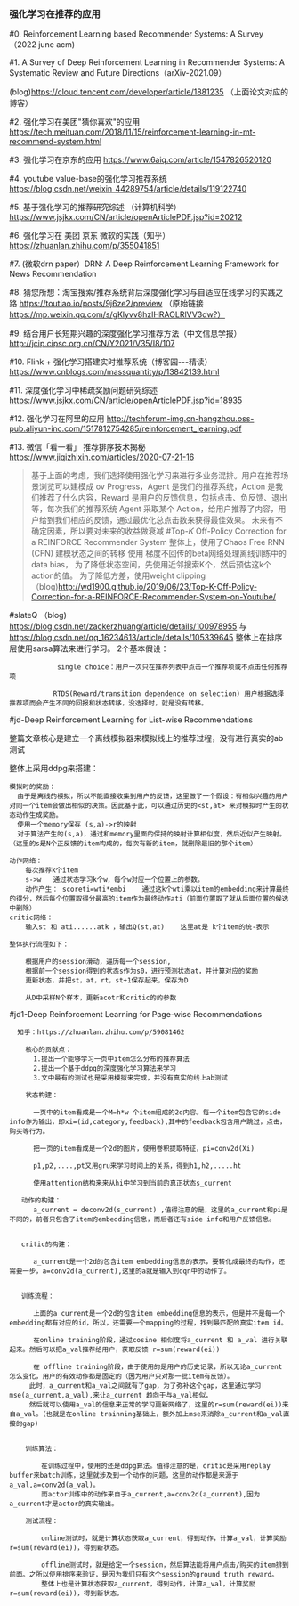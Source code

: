 ### 强化学习在推荐的应用

#0. Reinforcement Learning based Recommender Systems: A Survey （2022 june acm)

#1. A Survey of Deep Reinforcement Learning in Recommender Systems: A Systematic Review and Future Directions（arXiv-2021.09）
  
 (blog)https://cloud.tencent.com/developer/article/1881235   （上面论文对应的博客）
 
 
 
#2. 强化学习在美团"猜你喜欢"的应用 https://tech.meituan.com/2018/11/15/reinforcement-learning-in-mt-recommend-system.html

#3. 强化学习在京东的应用 https://www.6aiq.com/article/1547826520120

#4. youtube value-base的强化学习推荐系统 https://blog.csdn.net/weixin_44289754/article/details/119122740

#5. 基于强化学习的推荐研究综述 （计算机科学）https://www.jsjkx.com/CN/article/openArticlePDF.jsp?id=20212

#6. 强化学习在 美团 京东 微软的实践（知乎） https://zhuanlan.zhihu.com/p/355041851

#7. (微软drn paper）DRN: A Deep Reinforcement Learning Framework for News Recommendation

#8. 猜您所想：淘宝搜索/推荐系统背后深度强化学习与自适应在线学习的实践之路 https://toutiao.io/posts/9j6ze2/preview （原始链接 https://mp.weixin.qq.com/s/gKlyvv8hzlHRAOLRlVV3dw?）

#9. 结合用户长短期兴趣的深度强化学习推荐方法（中文信息学报）  http://jcip.cipsc.org.cn/CN/Y2021/V35/I8/107

#10. Flink + 强化学习搭建实时推荐系统（博客园---精读）  https://www.cnblogs.com/massquantity/p/13842139.html

#11. 深度强化学习中稀疏奖励问题研究综述  https://www.jsjkx.com/CN/article/openArticlePDF.jsp?id=18935

#12. 强化学习在阿里的应用   http://techforum-img.cn-hangzhou.oss-pub.aliyun-inc.com/1517812754285/reinforcement_learning.pdf
    
#13. 微信「看一看」 推荐排序技术揭秘 https://www.jiqizhixin.com/articles/2020-07-21-16
> 基于上面的考虑，我们选择使用强化学习来进行多业务混排。用户在推荐场景浏览可以建模成 ov Progress，Agent 是我们的推荐系统，Action 是我们推荐了什么内容，Reward 是用户的反馈信息，包括点击、负反馈、退出等，每次我们的推荐系统 Agent 采取某个 Action，给用户推荐了内容，用户给到我们相应的反馈，通过最优化总点击数来获得最佳效果。
 未来有不确定因素，所以要对未来的收益做衰减 
#Top-𝐾 Off-Policy Correction for a REINFORCE Recommender System
  整体上，使用了Chaos Free RNN (CFN) 建模状态之间的转移
  使用 梯度不回传的beta网络处理离线训练中的data bias，
  为了降低状态空间，先使用近邻搜索K个，然后预估这k个action的值。
  为了降低方差，使用weight clipping
  （blog)http://wd1900.github.io/2019/06/23/Top-K-Off-Policy-Correction-for-a-REINFORCE-Recommender-System-on-Youtube/
  
 #slateQ （blog) https://blog.csdn.net/zackerzhuang/article/details/100978955   与 https://blog.csdn.net/qq_16234613/article/details/105339645
    整体上在排序层使用sarsa算法来进行学习。
    2个基本假设：
              
                single choice：用户一次只在推荐列表中点击一个推荐项或不点击任何推荐项
               
               RTDS(Reward/transition dependence on selection) 用户根据选择推荐项而会产生不同的回报和状态转移，没选择时，就是没有转移。
    
 #jd-Deep Reinforcement Learning for List-wise Recommendations
 
 整篇文章核心是建立一个离线模拟器来模拟线上的推荐过程，没有进行真实的ab测试
 
 整体上采用ddpg来搭建：
    
    模拟时的奖励：
      由于是离线的模拟，所以不能直接收集到用户的反馈，这里做了一个假设：有相似兴趣的用户对同一个item会做出相似的决策。因此基于此，可以通过历史的<st,at> 来对模拟时产生的状态动作生成奖励。
      使用一个memory保存 (s,a)->r的映射
      对于算法产生的(s,a)，通过和memory里面的保持的映射计算相似度，然后近似产生映射。（这里的s是N个正反馈的item构成的，每次有新的item，就删除最旧的那个item）
    
    动作网络： 
        每次推荐k个item
        s->w   通过状态学习k个w，每个w对应一个位置上的参数。
        动作产生： scoreti=wti*embi    通过这k个wti乘以item的embedding来计算最终的得分，然后每个位置取得分最高的item作为最终动作ati（前面位置取了就从后面位置的候选中删除）
    critic网络：
        输入st 和 ati......atk ，输出Q(st,at)    这里at是 k个item的统-表示
    
    整体执行流程如下：    
        
        根据用户的session滑动，遍历每一个session,
        根据前一个session得到的状态s作为s0，进行预测状态at，并计算对应的奖励
        更新状态，并把st，at，rt，st+1保存起来，保存为D
        
        从D中采样N个样本，更新acotr和critic的的参数
        
  #jd1-Deep Reinforcement Learning for Page-wise Recommendations
      
      知乎：https://zhuanlan.zhihu.com/p/59081462
        
        核心的贡献点：
          1.提出一个能够学习一页中item怎么分布的推荐算法
          2.提出一个基于ddpg的深度强化学习算法来学习
          3.文中最有的测试也是采用模拟来完成，并没有真实的线上ab测试
         
        状态构建：
          
          一页中的item看成是一个M=h*w 个item组成的2d内容。每一个item包含它的side info作为输出，即xi=(id,category,feedback),其中的feedback包含用户跳过，点击，购买等行为。
          
          把一页的item看成是一个2d的图片，使用卷积提取特征，pi=conv2d(Xi)
          
          p1,p2,....,pt又用gru来学习时间上的关系，得到h1,h2,.....ht
          
          使用attention结构来来从hi中学习到当前的真正状态s_current
          
       动作的构建：
          a_current = deconv2d(s_current) ,值得注意的是，这里的a_current和pi是不同的，前者只包含了item的embedding信息，而后者还有side info和用户反馈信息。
      
      
       critic的构建：
          
          a_current是一个2d的包含item embedding信息的表示，要转化成最终的动作，还需要一步，a=conv2d(a_current),这里的a就是输入到dqn中的动作了。
          
       
       训练流程：
        
          上面的a_current是一个2d的包含item embedding信息的表示，但是并不是每一个embedding都有对应的id，所以，还需要一个mapping的过程，找到最匹配的真实item id。
          
          在online training阶段，通过cosine 相似度将a_current 和 a_val 进行关联起来。然后可以把a_val推荐给用户，获取反馈 r=sum(reward(ei))
          
          在 offline training阶段，由于使用的是用户的历史记录，所以无论a_current 怎么变化，用户的有效动作都是固定的（因为用户只对那一批item有反馈）。
         此时，a_current和a_val之间就有了gap，为了弥补这个gap，这里通过学习 mse(a_current,a_val),来让a_current 趋向于与a_val相似，
         然后就可以使用a_val的信息来正常的学习更新网络了，这里的r=sum(reward(ei))来自a_val。（也就是在online trainning基础上，额外加上mse来消除a_current和a_val直接的gap)
         
         
        训练算法：
            
            在训练过程中，使用的还是ddpg算法。值得注意的是，critic是采用replay buffer来batch训练，这里就涉及到一个动作的问题，这里的动作都是来源于a_val,a=conv2d(a_val)。
            而actor训练中的动作来自于a_current,a=conv2d(a_current),因为a_current才是actor的真实输出。
          
        测试流程：
          
            online测试时，就是计算状态获取a_current，得到动作，计算a_val，计算奖励r=sum(reward(ei))，得到新状态。
            
            offline测试时，就是给定一个session，然后算法能将用户点击/购买的item排到前面。之所以使用排序来验证，是因为我们只有这个session的ground truth reward。
            整体上也是计算状态获取a_current，得到动作，计算a_val，计算奖励r=sum(reward(ei))，得到新状态。
            
          
          
    
    
